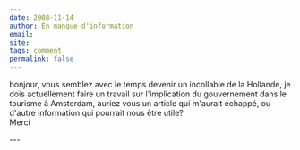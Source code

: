 ```yaml
---
date: 2008-11-14
author: En manque d'information
email: 
site: 
tags: comment
permalink: false
---
```


<p>bonjour, vous semblez avec le temps devenir un incollable de la Hollande, je dois actuellement faire un travail sur l'implication du gouvernement dans le tourisme à Amsterdam, auriez vous un article qui m'aurait échappé, ou d'autre information qui pourrait nous être utile?<br />
Merci</p>
---